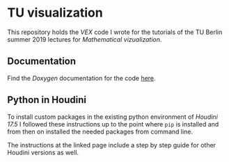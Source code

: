 # TU visualization

This repository holds the *VEX* code I wrote for the tutorials of the TU Berlin summer
2019 lectures for *Mathematical vizualization*.

## Documentation

Find the *Doxygen* documentation for the code
[here](https://bjoernludwigptb.github.io/tu_visualization/).

## Python in Houdini

To install custom packages in the existing python environment of *Houdini 17.5* I
followed these instructions up to the point where `pip` is installed and from
then on installed the needed packages from command line.

The instructions at the linked page include a step by step guide for other
Houdini versions as well.
